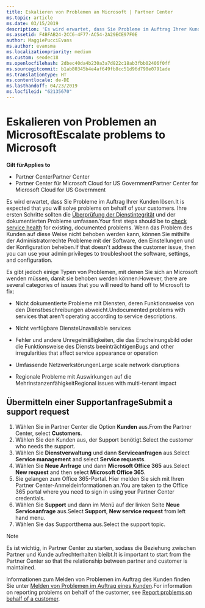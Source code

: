 ```yaml
---
title: Eskalieren von Problemen an Microsoft | Partner Center
ms.topic: article
ms.date: 03/15/2019
description: 'Es wird erwartet, dass Sie Probleme im Auftrag Ihrer Kunden lösen. Es gibt jedoch einige Arten von Problemen, mit denen Sie sich an Microsoft wenden müssen, damit sie behoben werden können:'
ms.assetid: F4BFAB24-2CC6-4F77-AC54-2A29ECE97F0E
author: MaggiePucciEvans
ms.author: evansma
ms.localizationpriority: medium
ms.custom: seodec18
ms.openlocfilehash: 2dbec40da4b230a3a7d822c18ab3fbb02406f0ff
ms.sourcegitcommit: b1ab80345b4e4af649fb8cc51d96d798e0791ade
ms.translationtype: HT
ms.contentlocale: de-DE
ms.lasthandoff: 04/23/2019
ms.locfileid: "62135670"
---
```

# <a name="escalate-problems-to-microsoft"></a><span data-ttu-id="8ddb7-104">Eskalieren von Problemen an Microsoft</span><span class="sxs-lookup"><span data-stu-id="8ddb7-104">Escalate problems to Microsoft</span></span>

<span data-ttu-id="8ddb7-105">**Gilt für**</span><span class="sxs-lookup"><span data-stu-id="8ddb7-105">**Applies to**</span></span>

-  <span data-ttu-id="8ddb7-106">Partner Center</span><span class="sxs-lookup"><span data-stu-id="8ddb7-106">Partner Center</span></span>
-  <span data-ttu-id="8ddb7-107">Partner Center für Microsoft Cloud for US Government</span><span class="sxs-lookup"><span data-stu-id="8ddb7-107">Partner Center for Microsoft Cloud for US Government</span></span>


<span data-ttu-id="8ddb7-108">Es wird erwartet, dass Sie Probleme im Auftrag Ihrer Kunden lösen.</span><span class="sxs-lookup"><span data-stu-id="8ddb7-108">It is expected that you will solve problems on behalf of your customers.</span></span> <span data-ttu-id="8ddb7-109">Ihre ersten Schritte sollten die [Überprüfung der Dienstintegrität](check-service-health.md) und der dokumentierten Probleme umfassen.</span><span class="sxs-lookup"><span data-stu-id="8ddb7-109">Your first steps should be to [check service health](check-service-health.md) for existing, documented problems.</span></span> <span data-ttu-id="8ddb7-110">Wenn das Problem des Kunden auf diese Weise nicht behoben werden kann, können Sie mithilfe der Administratorrechte Probleme mit der Software, den Einstellungen und der Konfiguration beheben.</span><span class="sxs-lookup"><span data-stu-id="8ddb7-110">If that doesn't address the customer issue, then you can use your admin privileges to troubleshoot the software, settings, and configuration.</span></span>

<span data-ttu-id="8ddb7-111">Es gibt jedoch einige Typen von Problemen, mit denen Sie sich an Microsoft wenden müssen, damit sie behoben werden können:</span><span class="sxs-lookup"><span data-stu-id="8ddb7-111">However, there are several categories of issues that you will need to hand off to Microsoft to fix:</span></span>

-   <span data-ttu-id="8ddb7-112">Nicht dokumentierte Probleme mit Diensten, deren Funktionsweise von den Dienstbeschreibungen abweicht.</span><span class="sxs-lookup"><span data-stu-id="8ddb7-112">Undocumented problems with services that aren't operating according to service descriptions.</span></span>

-   <span data-ttu-id="8ddb7-113">Nicht verfügbare Dienste</span><span class="sxs-lookup"><span data-stu-id="8ddb7-113">Unavailable services</span></span>

-   <span data-ttu-id="8ddb7-114">Fehler und andere Unregelmäßigkeiten, die das Erscheinungsbild oder die Funktionsweise des Diensts beeinträchtigen</span><span class="sxs-lookup"><span data-stu-id="8ddb7-114">Bugs and other irregularities that affect service appearance or operation</span></span>

-   <span data-ttu-id="8ddb7-115">Umfassende Netzwerkstörungen</span><span class="sxs-lookup"><span data-stu-id="8ddb7-115">Large scale network disruptions</span></span>

-   <span data-ttu-id="8ddb7-116">Regionale Probleme mit Auswirkungen auf die Mehrinstanzenfähigkeit</span><span class="sxs-lookup"><span data-stu-id="8ddb7-116">Regional issues with multi-tenant impact</span></span>

## <a name="submit-a-support-request"></a><span data-ttu-id="8ddb7-117">Übermitteln einer Supportanfrage</span><span class="sxs-lookup"><span data-stu-id="8ddb7-117">Submit a support request</span></span>

1. <span data-ttu-id="8ddb7-118">Wählen Sie in Partner Center die Option **Kunden** aus.</span><span class="sxs-lookup"><span data-stu-id="8ddb7-118">From the Partner Center, select **Customers**.</span></span>
2. <span data-ttu-id="8ddb7-119">Wählen Sie den Kunden aus, der Support benötigt.</span><span class="sxs-lookup"><span data-stu-id="8ddb7-119">Select the customer who needs the support.</span></span>
3. <span data-ttu-id="8ddb7-120">Wählen Sie **Dienstverwaltung** und dann **Serviceanfragen** aus.</span><span class="sxs-lookup"><span data-stu-id="8ddb7-120">Select **Service management** and select **Service requests**.</span></span>
4. <span data-ttu-id="8ddb7-121">Wählen Sie **Neue Anfrage** und dann **Microsoft Office 365** aus.</span><span class="sxs-lookup"><span data-stu-id="8ddb7-121">Select **New request** and then select **Microsoft Office 365**.</span></span>
5. <span data-ttu-id="8ddb7-122">Sie gelangen zum Office 365-Portal. Hier melden Sie sich mit Ihren Partner Center-Anmeldeinformationen an.</span><span class="sxs-lookup"><span data-stu-id="8ddb7-122">You are taken to the Office 365 portal where you need to sign in using your Partner Center credentials.</span></span>
6. <span data-ttu-id="8ddb7-123">Wählen Sie **Support** und dann im Menü auf der linken Seite **Neue Serviceanfrage** aus.</span><span class="sxs-lookup"><span data-stu-id="8ddb7-123">Select **Support**, **New service request** from left hand menu.</span></span>
7. <span data-ttu-id="8ddb7-124">Wählen Sie das Supportthema aus.</span><span class="sxs-lookup"><span data-stu-id="8ddb7-124">Select the support topic.</span></span>

>[!NOTE]
><span data-ttu-id="8ddb7-125">Es ist wichtig, in Partner Center zu starten, sodass die Beziehung zwischen Partner und Kunde aufrechterhalten bleibt.</span><span class="sxs-lookup"><span data-stu-id="8ddb7-125">It is important to start from the Partner Center so that the relationship between partner and customer is maintained.</span></span> 


<span data-ttu-id="8ddb7-126">Informationen zum Melden von Problemen im Auftrag des Kunden finden Sie unter [Melden von Problemen im Auftrag eines Kunden](report-problems-on-behalf-of-a-customer.md).</span><span class="sxs-lookup"><span data-stu-id="8ddb7-126">For information on reporting problems on behalf of the customer, see [Report problems on behalf of a customer](report-problems-on-behalf-of-a-customer.md).</span></span>

 

 




